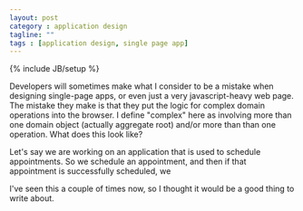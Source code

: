 ```yaml
---
layout: post
category : application design
tagline: ""
tags : [application design, single page app]
---
```

{% include JB/setup %}

Developers will sometimes make what I consider to be a mistake when designing single-page apps, or even just a very javascript-heavy web page.  The mistake they make is that they put the logic for complex domain operations into the browser.  I define "complex" here as involving more than one domain object (actually aggregate root) and/or more than than one operation.  What does this look like?

Let's say we are working on an application that is used to schedule appointments.  So we schedule an appointment, and then if that appointment is successfully scheduled, we

I've seen this a couple of times now, so I thought it would be a good thing to write about.
